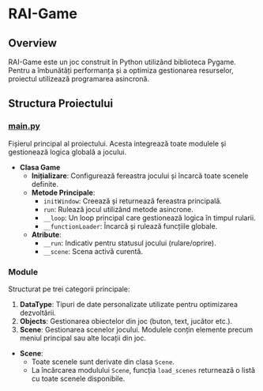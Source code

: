 # RAI-Game

## Overview
RAI-Game este un joc construit în Python utilizând biblioteca Pygame. Pentru a îmbunătăți performanța și a optimiza gestionarea resurselor, proiectul utilizează programarea asincronă.

## Structura Proiectului
### [main.py](Game/main.py)
Fișierul principal al proiectului. Acesta integrează toate modulele și gestionează logica globală a jocului.

- **Clasa Game**
  - **Inițializare**: Configurează fereastra jocului și încarcă toate scenele definite.
  - **Metode Principale**:
    - `initWindow`: Creează și returnează fereastra principală.
    - `run`: Rulează jocul utilizând metode asincrone.
    - `__loop`: Un loop principal care gestionează logica în timpul rularii.
    - `__functionLoader`: Încarcă și rulează funcțiile globale.
  - **Atribute**:
    - `__run`: Indicativ pentru statusul jocului (rulare/oprire).
    - `__scene`: Scena activă curentă.

### Module
Structurat pe trei categorii principale:
1. **DataType**: Tipuri de date personalizate utilizate pentru optimizarea dezvoltării.
2. **Objects**: Gestionarea obiectelor din joc (buton, text, jucător etc.).
3. **Scene**: Gestionarea scenelor jocului. Modulele conțin elemente precum meniul principal sau alte locații din joc.

- **Scene**:
  - Toate scenele sunt derivate din clasa `Scene`.
  - La încărcarea modulului `Scene`, funcția `load_scenes` returnează o listă cu toate scenele disponibile.
